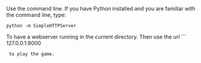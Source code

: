 Use the command line. If you have Python installed and you are familiar with the command line, type:
```
python -m SimpleHTTPServer
```
To have a webserver running in the current directory. Then use the url ```
127.0.0.1:8000
```
 to play the game.
